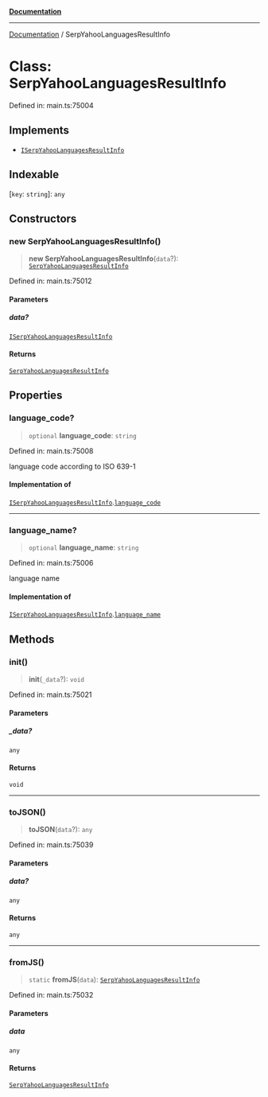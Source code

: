 [**Documentation**](../README.md)

***

[Documentation](../README.md) / SerpYahooLanguagesResultInfo

# Class: SerpYahooLanguagesResultInfo

Defined in: main.ts:75004

## Implements

- [`ISerpYahooLanguagesResultInfo`](../interfaces/ISerpYahooLanguagesResultInfo.md)

## Indexable

\[`key`: `string`\]: `any`

## Constructors

### new SerpYahooLanguagesResultInfo()

> **new SerpYahooLanguagesResultInfo**(`data`?): [`SerpYahooLanguagesResultInfo`](SerpYahooLanguagesResultInfo.md)

Defined in: main.ts:75012

#### Parameters

##### data?

[`ISerpYahooLanguagesResultInfo`](../interfaces/ISerpYahooLanguagesResultInfo.md)

#### Returns

[`SerpYahooLanguagesResultInfo`](SerpYahooLanguagesResultInfo.md)

## Properties

### language\_code?

> `optional` **language\_code**: `string`

Defined in: main.ts:75008

language code according to ISO 639-1

#### Implementation of

[`ISerpYahooLanguagesResultInfo`](../interfaces/ISerpYahooLanguagesResultInfo.md).[`language_code`](../interfaces/ISerpYahooLanguagesResultInfo.md#language_code)

***

### language\_name?

> `optional` **language\_name**: `string`

Defined in: main.ts:75006

language name

#### Implementation of

[`ISerpYahooLanguagesResultInfo`](../interfaces/ISerpYahooLanguagesResultInfo.md).[`language_name`](../interfaces/ISerpYahooLanguagesResultInfo.md#language_name)

## Methods

### init()

> **init**(`_data`?): `void`

Defined in: main.ts:75021

#### Parameters

##### \_data?

`any`

#### Returns

`void`

***

### toJSON()

> **toJSON**(`data`?): `any`

Defined in: main.ts:75039

#### Parameters

##### data?

`any`

#### Returns

`any`

***

### fromJS()

> `static` **fromJS**(`data`): [`SerpYahooLanguagesResultInfo`](SerpYahooLanguagesResultInfo.md)

Defined in: main.ts:75032

#### Parameters

##### data

`any`

#### Returns

[`SerpYahooLanguagesResultInfo`](SerpYahooLanguagesResultInfo.md)
